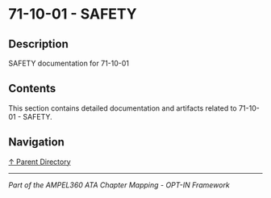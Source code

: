 # 71-10-01 - SAFETY

## Description

SAFETY documentation for 71-10-01

## Contents

This section contains detailed documentation and artifacts related to 71-10-01 - SAFETY.

## Navigation

[↑ Parent Directory](../README.md)

---

*Part of the AMPEL360 ATA Chapter Mapping - OPT-IN Framework*

